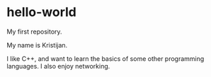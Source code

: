 # hello-world
My first repository.

My name is Kristijan.

I like C++, and want to learn the basics of some other programming languages. I also enjoy networking.
